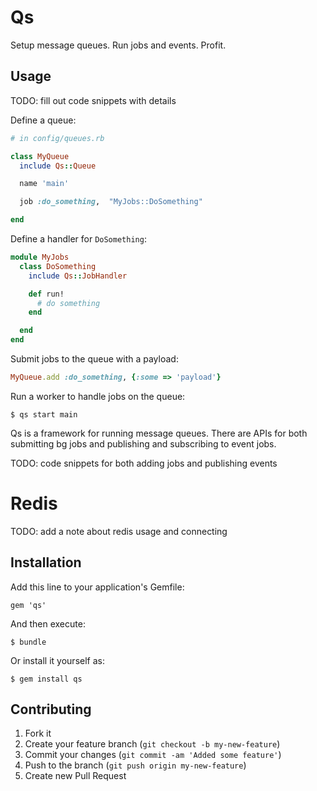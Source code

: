 # Qs

Setup message queues.  Run jobs and events.  Profit.

## Usage

TODO: fill out code snippets with details

Define a queue:

```ruby
# in config/queues.rb

class MyQueue
  include Qs::Queue

  name 'main'

  job :do_something,  "MyJobs::DoSomething"

end
```

Define a handler for `DoSomething`:

```ruby
module MyJobs
  class DoSomething
    include Qs::JobHandler

    def run!
      # do something
    end

  end
end
```

Submit jobs to the queue with a payload:

```ruby
MyQueue.add :do_something, {:some => 'payload'}
```

Run a worker to handle jobs on the queue:

```
$ qs start main
```

Qs is a framework for running message queues.  There are APIs for both submitting bg jobs and publishing and subscribing to event jobs.

TODO: code snippets for both adding jobs and publishing events

# Redis

TODO: add a note about redis usage and connecting

## Installation

Add this line to your application's Gemfile:

    gem 'qs'

And then execute:

    $ bundle

Or install it yourself as:

    $ gem install qs

## Contributing

1. Fork it
2. Create your feature branch (`git checkout -b my-new-feature`)
3. Commit your changes (`git commit -am 'Added some feature'`)
4. Push to the branch (`git push origin my-new-feature`)
5. Create new Pull Request

